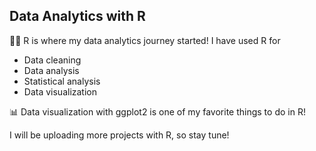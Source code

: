 
## Data Analytics with R </font>

👩‍💻 R is where my data analytics journey started! I have used R for 
- Data cleaning
- Data analysis
- Statistical analysis
- Data visualization

📊 Data visualization with ggplot2 is one of my favorite things to do in R! 

I will be uploading more projects with R, so stay tune! 

